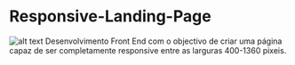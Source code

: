 # Responsive-Landing-Page
![alt text](https://i.postimg.cc/q7sGFvpc/image-2023-03-08-015206365.png)
Desenvolvimento Front End com o objectivo de criar uma página capaz de ser completamente responsive entre as larguras 400-1360 pixeis.

